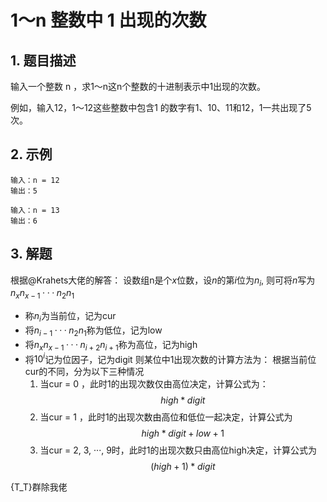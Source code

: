 # 1～n 整数中 1 出现的次数
## 1. 题目描述
输入一个整数 n ，求1～n这n个整数的十进制表示中1出现的次数。

例如，输入12，1～12这些整数中包含1 的数字有1、10、11和12，1一共出现了5次。


## 2. 示例
```
输入：n = 12
输出：5
```

```
输入：n = 13
输出：6
```

## 3. 解题
根据@Krahets大佬的解答：
设数组n是个$x$位数，设$n$的第$i$位为$n_i$, 则可将$n$写为$n_x n_{x-1} ··· n_2 n_1$
- 称$n_i$为当前位，记为cur
- 将$n_{i-1} ··· n_2 n_1$称为低位，记为low
- 将$n_x n_{x-1} ··· n_{i+2} n_{i+1}$称为高位，记为high
- 将$10^i$记为位因子，记为digit
则某位中1出现次数的计算方法为：
  根据当前位cur的不同，分为以下三种情况
  1. 当cur = 0 ，此时1的出现次数仅由高位决定，计算公式为：$$high * digit $$
  2. 当cur = 1 ，此时1的出现次数由高位和低位一起决定，计算公式为$$high * digit + low + 1$$
  3. 当cur = 2, 3, ···, 9时，此时1的出现次数只由高位high决定，计算公式为$$(high + 1) * digit$$
    
{T_T}群除我佬
    